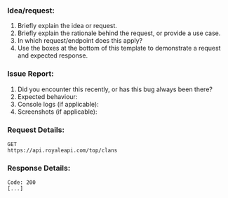 <!--
USE THIS TEMPLATE. Not using the template will result in invalid issues being closed without a response.
Some guidelines: 
If it’s a question (anything along the lines of “How do I … in Postman”), the answer might lie in our documentation - https://docs.royaleapi.com/
-->

<!-- For Feature requests: -->
### Idea/request:
  1. Briefly explain the idea or request.
  1. Briefly explain the rationale behind the request, or provide a use case.
  1. In which request/endpoint does this apply?
  1. Use the boxes at the bottom of this template to demonstrate a request and expected response.

<!-- For bug reports: -->
### Issue Report:
  1. Did you encounter this recently, or has this bug always been there?
  1. Expected behaviour: 
  1. Console logs (if applicable): 
  1. Screenshots (if applicable):

<!-- Steps to reproduce the problem -->

### Request Details:
<!-- Paste the exact request sent to the server below: -->
```
GET
https://api.royaleapi.com/top/clans
```

### Response Details:
<!-- Paste the exact response received from the server below: -->

```
Code: 200
[...]
```
